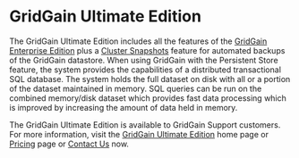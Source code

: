# GridGain Ultimate Edition

The GridGain Ultimate Edition includes all the features of the [GridGain Enterprise Edition](https://www.gridgain.com/products/software/enterprise-edition) plus a [Cluster Snapshots](https://www.gridgain.com/products/software/ultimate-edition/cluster-snapshots) feature for automated backups of the GridGain datastore. When using GridGain with the Persistent Store feature, the system provides the capabilities of a distributed transactional SQL database. The system holds the full dataset on disk with all or a portion of the dataset maintained in memory. SQL queries can be run on the combined memory/disk dataset which provides fast data processing which is improved by increasing the amount of data held in memory.
 
The GridGain Ultimate Edition is available to GridGain Support customers. For more information, visit the [GridGain Ultimate Edition](https://www.gridgain.com/products/software/ultimate-edition) home page or [Pricing](https://www.gridgain.com/products/pricing) page or [Contact Us](http://www.gridgain.com/contact) now.
